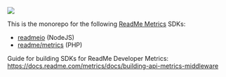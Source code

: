 [![](https://d3vv6lp55qjaqc.cloudfront.net/items/1M3C3j0I0s0j3T362344/Untitled-2.png)](https://readme.com)

This is the monorepo for the following [ReadMe Metrics](https://readme.com/metrics/) SDKs:

* [readmeio](https://github.com/readmeio/metrics-sdks/tree/master/packages/node) (NodeJS)
* [readme/metrics](https://github.com/readmeio/metrics-sdks/tree/master/packages/php) (PHP)


Guide for building SDKs for ReadMe Developer Metrics: https://docs.readme.com/metrics/docs/building-api-metrics-middleware
